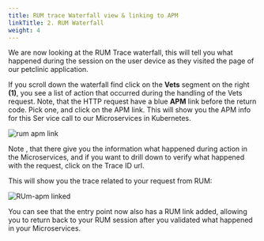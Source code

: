 ```yaml
---
title: RUM trace Waterfall view & linking to APM 
linkTitle: 2. RUM Waterfall
weight: 4
---
```


We are now looking at the RUM Trace waterfall, this will tell you what happened during the session on the user device as they visited the page of our petclinic application.

If you scroll down the waterfall find click on the **Vets**  segment on the right **(1)**, you see a list of action that occurred during the handling of the Vets request. Note, that the HTTP request have a blue **APM** link before the return code. Pick one, and click on the APM link.  This will show you the APM info for this Ser vice call to our Microservices in Kubernetes.

![rum apm link](../../images/rum-trace.png)

Note , that there give you the information what happened during action in the Microservices, and if you want to   drill down to verify what happened with the request, click on the Trace ID url.

This will show you the trace related to your request from RUM:

![RUm-apm linked](../../images/rum-apm-waterfall.png)

You can see that  the entry point now also has a RUM link added, allowing you to return back to your RUM session after you validated what happened in your Microservices.


